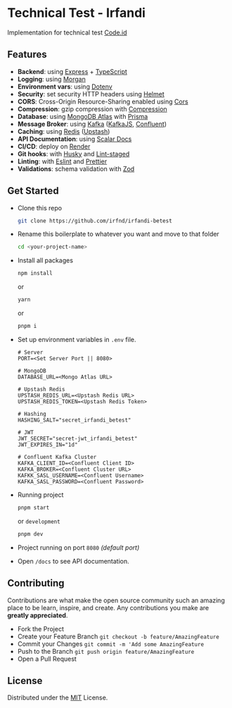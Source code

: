 # Technical Test - Irfandi

Implementation for technical test [Code.id](https://www.code.id/)

## Features

- **Backend**: using [Express](https://expressjs.com/) + [TypeScript](https://www.typescriptlang.org/)
- **Logging**: using [Morgan](https://github.com/expressjs/morgan)
- **Environment vars**: using [Dotenv](https://github.com/motdotla/dotenv)
- **Security**: set security HTTP headers using [Helmet](https://helmetjs.github.io/)
- **CORS**: Cross-Origin Resource-Sharing enabled using [Cors](https://github.com/expressjs/cors)
- **Compression**: gzip compression with [Compression](https://github.com/expressjs/compression)
- **Database**: using [MongoDB Atlas](https://www.mongodb.com/atlas) with [Prisma](https://www.prisma.io)
- **Message Broker**: using [Kafka](https://kafka.apache.org/) ([KafkaJS](https://kafka.js.org/), [Confluent](https://www.confluent.io/))
- **Caching**: using [Redis](https://redis.io/) ([Upstash](https://upstash.com/))
- **API Documentation**: using [Scalar Docs](https://scalar.com/)
- **CI/CD**: deploy on [Render](https://render.com/)
- **Git hooks**: with [Husky](https://github.com/typicode/husky) and [Lint-staged](https://github.com/okonet/lint-staged)
- **Linting**: with [Eslint](https://eslint.org/) and [Prettier](https://prettier.io/)
- **Validations**: schema validation with [Zod](https://zod.dev/)

## Get Started

- Clone this repo
  ```bash
  git clone https://github.com/irfnd/irfandi-betest
  ```
- Rename this boilerplate to whatever you want and move to that folder
  ```bash
  cd <your-project-name>
  ```
- Install all packages
  ```bash
  npm install
  ```
  or
  ```bash
  yarn
  ```
  or
  ```bash
  pnpm i
  ```
- Set up environment variables in `.env` file.

  ```env
  # Server
  PORT=<Set Server Port || 8080>

  # MongoDB
  DATABASE_URL=<Mongo Atlas URL>

  # Upstash Redis
  UPSTASH_REDIS_URL=<Upstash Redis URL>
  UPSTASH_REDIS_TOKEN=<Upstash Redis Token>

  # Hashing
  HASHING_SALT="secret_irfandi_betest"

  # JWT
  JWT_SECRET="secret-jwt_irfandi_betest"
  JWT_EXPIRES_IN="1d"

  # Confluent Kafka Cluster
  KAFKA_CLIENT_ID=<Confluent Client ID>
  KAFKA_BROKER=<Confluent Cluster URL>
  KAFKK_SASL_USERNAME=<Confluent Username>
  KAFKA_SASL_PASSWORD=<Confluent Password>
  ```

- Running project
  ```bash
  pnpm start
  ```
  or `development`
  ```bash
  pnpm dev
  ```
- Project running on port `8080` _(default port)_
- Open `/docs` to see API documentation.

## Contributing

Contributions are what make the open source community such an amazing place to be learn, inspire, and create. Any contributions you make are **greatly appreciated**.

- Fork the Project
- Create your Feature Branch `git checkout -b feature/AmazingFeature`
- Commit your Changes `git commit -m 'Add some AmazingFeature`
- Push to the Branch `git push origin feature/AmazingFeature`
- Open a Pull Request

## License

Distributed under the [MIT](https://github.com/irfnd/irfandi-betest/blob/master/LICENSE) License.
